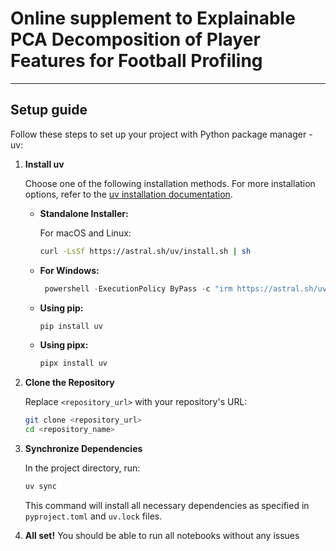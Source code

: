 # Online supplement to Explainable PCA Decomposition of Player Features for Football Profiling

---

## Setup guide

Follow these steps to set up your project with Python package manager - uv:

1. **Install uv**

   Choose one of the following installation methods. For more installation options, refer to the [uv installation documentation](https://github.com/astral-sh/uv/blob/main/docs/getting-started/installation.md).

   - **Standalone Installer:**

     For macOS and Linux:
     ```sh
     curl -LsSf https://astral.sh/uv/install.sh | sh
     ```

   -  **For Windows:**

      ```powershell
       powershell -ExecutionPolicy ByPass -c "irm https://astral.sh/uv/install.ps1 | iex"
      ```


   - **Using pip:**
     ```sh
     pip install uv
     ```

   - **Using pipx:**
     ```sh
     pipx install uv
     ```

2. **Clone the Repository**

   Replace `<repository_url>` with your repository's URL:

   ```sh
   git clone <repository_url>
   cd <repository_name>
   ```

3. **Synchronize Dependencies**

   In the project directory, run:

   ```sh
   uv sync
   ```

   This command will install all necessary dependencies as specified in `pyproject.toml` and `uv.lock` files.

4. **All set!**
   You should be able to run all notebooks without any issues